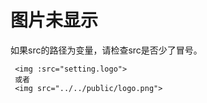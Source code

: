 # 图片未显示

如果src的路径为变量，请检查src是否少了冒号。

```
 <img :src="setting.logo">
 或者
 <img src="../../public/logo.png">
```

